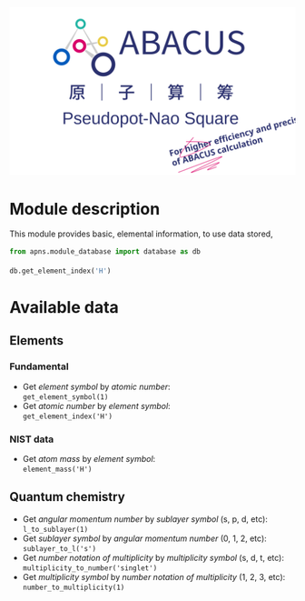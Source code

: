<p align="center">
    <img src="../../docs/apns.svg">
</p>

# Module description
This module provides basic, elemental information, to use data stored, 
```python
from apns.module_database import database as db

db.get_element_index('H')
```

# Available data
## Elements
### Fundamental
- Get *element symbol* by *atomic number*:  
    `get_element_symbol(1)`
- Get *atomic number* by *element symbol*:  
    `get_element_index('H')`
### NIST data
- Get *atom mass* by *element symbol*:  
    `element_mass('H')`
## Quantum chemistry
- Get *angular momentum number* by *sublayer symbol* (s, p, d, etc):  
    `l_to_sublayer(1)`
- Get *sublayer symbol* by *angular momentum number* (0, 1, 2, etc):  
    `sublayer_to_l('s')`
- Get *number notation of multiplicity* by *multiplicity symbol* (s, d, t, etc):  
    `multiplicity_to_number('singlet')`
- Get *multiplicity symbol* by *number notation of multiplicity* (1, 2, 3, etc):  
    `number_to_multiplicity(1)`